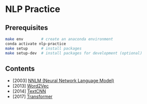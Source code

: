 # NLP Practice

## Prerequisites
```bash
make env        # create an anaconda environment
conda activate nlp-practice
make setup      # install packages
make setup-dev  # install packages for development (optional)
```

## Contents
- [2003] [NNLM (Neural Network Language Model)](2003_nnlm)
- [2013] [Word2Vec](2013_word2vec)
- [2014] [TextCNN](2014_textcnn)
- [2017] [Transformer](2017_transformer)
